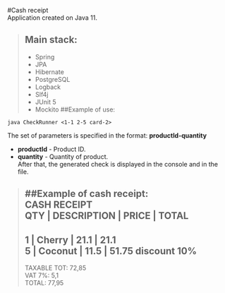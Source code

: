 #Cash receipt  
Application created on Java 11.

>## Main stack:
>- Spring
>- JPA
>- Hibernate
>- PostgreSQL
>- Logback
>- Slf4j
>- JUnit 5
>- Mockito
##Example of use:
```
java CheckRunner <1-1 2-5 card-2>
```
The set of parameters is specified in the format: __productId-quantity__ 
- __productId__ - Product ID.
- __quantity__ - Quantity of product.  
  After that, the generated check is displayed in the console and in the file.

>##Example of cash receipt:  
>CASH RECEIPT  
>QTY | DESCRIPTION | PRICE | TOTAL  
>-----------------------------------  
>1 | Cherry | 21.1 | 21.1  
>5 | Coconut | 11.5 | 51.75 discount 10%  
>-----------------------------------  
>TAXABLE TOT: 72,85  
>VAT 7%: 5,1  
>TOTAL: 77,95  
